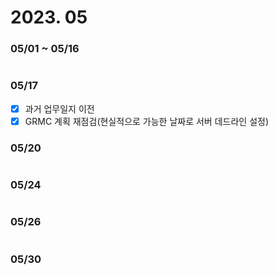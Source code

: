 # 2023. 05

### 05/01 \~ 05/16

<figure><img src="../../.gitbook/assets/image (9) (2) (2) (1) (1).png" alt=""><figcaption></figcaption></figure>

### 05/17

* [x] 과거 업무일지 이전
* [x] GRMC 계획 재점검(현실적으로 가능한 날짜로 서버 데드라인 설정)

### 05/20

<figure><img src="../../.gitbook/assets/image (11) (1) (2).png" alt=""><figcaption></figcaption></figure>

### 05/24

<figure><img src="../../.gitbook/assets/image (8) (2) (1).png" alt=""><figcaption></figcaption></figure>

### 05/26

<figure><img src="../../.gitbook/assets/image (21) (1) (1) (1).png" alt=""><figcaption></figcaption></figure>

### 05/30

<figure><img src="../../.gitbook/assets/image (14).png" alt=""><figcaption></figcaption></figure>



